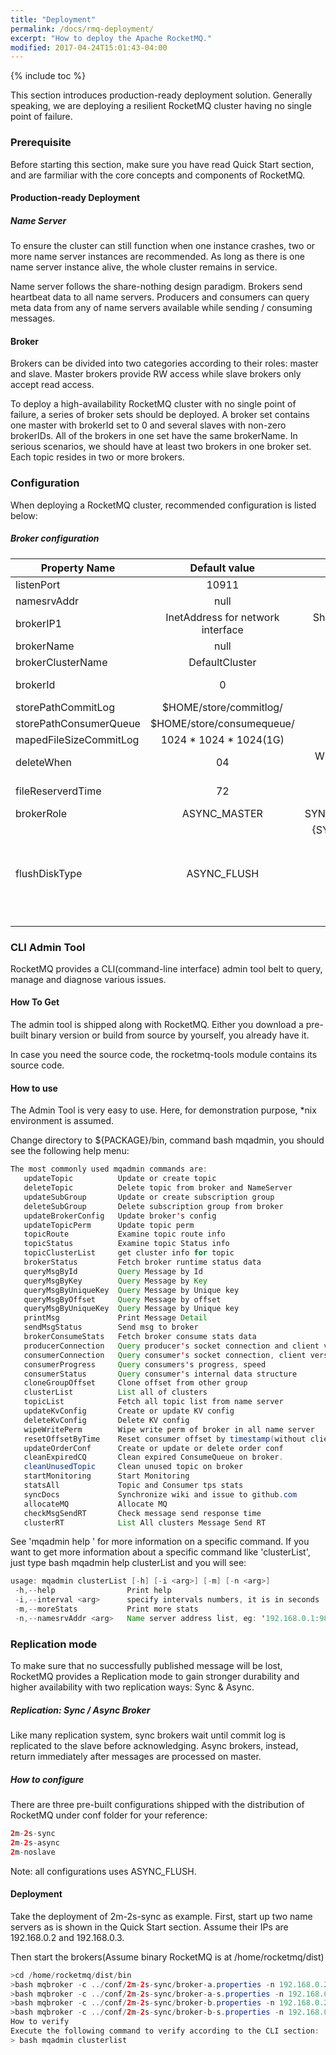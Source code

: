 ```yaml
---
title: "Deployment"
permalink: /docs/rmq-deployment/
excerpt: "How to deploy the Apache RocketMQ."
modified: 2017-04-24T15:01:43-04:00
---
```


{% include toc %}

This section introduces production-ready deployment solution. Generally speaking, we are deploying a resilient RocketMQ cluster having no single point of failure.

### Prerequisite
Before starting this section, make sure you have read Quick Start section, and are farmiliar with the core concepts and components of RocketMQ.

#### Production-ready Deployment
##### Name Server
To ensure the cluster can still function when one instance crashes, two or more name server instances are recommended. As long as there is one name server instance alive, the whole cluster remains in service.

Name server follows the share-nothing design paradigm. Brokers send heartbeat data to all name servers. Producers and consumers can query meta data from any of name servers available while sending / consuming messages.

#### Broker
Brokers can be divided into two categories according to their roles: master and slave. Master brokers provide RW access while slave brokers only accept read access.

To deploy a high-availability RocketMQ cluster with no single point of failure, a series of broker sets should be deployed. A broker set contains one master with brokerId set to 0 and several slaves with non-zero brokerIDs. All of the brokers in one set have the same brokerName. In serious scenarios, we should have at least two brokers in one broker set. Each topic resides in two or more brokers.

### Configuration
When deploying a RocketMQ cluster, recommended configuration is listed below:

##### Broker configuration

| Property Name        | Default value           | Details  |
| ----------------- |:------------------:| ---------------:|
| listenPort      | 10911 | listen port for client |
| namesrvAddr      | null      |   name server address |
| brokerIP1    | InetAddress for network interface  | Should be configured if having multiple addresses |
| brokerName | null | broker name |
| brokerClusterName | DefaultCluster |this broker belongs to which cluster |
| brokerId | 0 |broker id, 0 means master, positive integers mean slave |
| storePathCommitLog | $HOME/store/commitlog/ |file path for commit log |
| storePathConsumerQueue |  $HOME/store/consumequeue/ | file path for consume queue |
| mapedFileSizeCommitLog | 1024 * 1024 * 1024(1G) | mapped file size for commit log |
| deleteWhen | 04 |When to delete the commitlog which is out of the reserve time |
| fileReserverdTime | 72 |The number of hours to keep a commitlog before deleting it |
| brokerRole | ASYNC_MASTER |SYNC_MASTER/ASYNC_MASTER/SLAVE |
| flushDiskType | ASYNC_FLUSH |{SYNC_FLUSH/ASYNC_FLUSH}. Broker of SYNC_FLUSH mode flushes each message onto disk before acknowledging producer. Broker of ASYNC_FLUSH mode, on the other hand, takes advantage of group-committing, achieving better performance.|

### CLI Admin Tool
RocketMQ provides a CLI(command-line interface) admin tool belt to query, manage and diagnose various issues.

#### How To Get
The admin tool is shipped along with RocketMQ. Either you download a pre-built binary version or build from source by yourself, you already have it.

In case you need the source code, the rocketmq-tools module contains its source code.

#### How to use
The Admin Tool is very easy to use. Here, for demonstration purpose, *nix environment is assumed.

Change directory to ${PACKAGE}/bin, command bash mqadmin, you should see the following help menu:

```java 
The most commonly used mqadmin commands are:
   updateTopic          Update or create topic
   deleteTopic          Delete topic from broker and NameServer
   updateSubGroup       Update or create subscription group
   deleteSubGroup       Delete subscription group from broker
   updateBrokerConfig   Update broker's config
   updateTopicPerm      Update topic perm
   topicRoute           Examine topic route info
   topicStatus          Examine topic Status info
   topicClusterList     get cluster info for topic
   brokerStatus         Fetch broker runtime status data
   queryMsgById         Query Message by Id
   queryMsgByKey        Query Message by Key
   queryMsgByUniqueKey  Query Message by Unique key
   queryMsgByOffset     Query Message by offset
   queryMsgByUniqueKey  Query Message by Unique key
   printMsg             Print Message Detail
   sendMsgStatus        Send msg to broker
   brokerConsumeStats   Fetch broker consume stats data
   producerConnection   Query producer's socket connection and client version
   consumerConnection   Query consumer's socket connection, client version and subscription
   consumerProgress     Query consumers's progress, speed
   consumerStatus       Query consumer's internal data structure
   cloneGroupOffset     Clone offset from other group
   clusterList          List all of clusters
   topicList            Fetch all topic list from name server
   updateKvConfig       Create or update KV config
   deleteKvConfig       Delete KV config
   wipeWritePerm        Wipe write perm of broker in all name server
   resetOffsetByTime    Reset consumer offset by timestamp(without client restart)
   updateOrderConf      Create or update or delete order conf
   cleanExpiredCQ       Clean expired ConsumeQueue on broker.
   cleanUnusedTopic     Clean unused topic on broker
   startMonitoring      Start Monitoring
   statsAll             Topic and Consumer tps stats
   syncDocs             Synchronize wiki and issue to github.com
   allocateMQ           Allocate MQ
   checkMsgSendRT       Check message send response time
   clusterRT            List All clusters Message Send RT

```
See 'mqadmin help <command>' for more information on a specific command. 
If you want to get more information about a specific command like 'clusterList', just type bash mqadmin help clusterList and you will see:

```java
usage: mqadmin clusterList [-h] [-i <arg>] [-m] [-n <arg>]
 -h,--help                Print help
 -i,--interval <arg>      specify intervals numbers, it is in seconds
 -m,--moreStats           Print more stats
 -n,--namesrvAddr <arg>   Name server address list, eg: '192.168.0.1:9876;192.168.0.2:9876'
```

### Replication mode
To make sure that no successfully published message will be lost, RocketMQ provides a Replication mode to gain stronger durability and higher availability with two replication ways: Sync & Async.

##### Replication: Sync / Async Broker

Like many replication system, sync brokers wait until commit log is replicated to the slave before acknowledging. Async brokers, instead, return immediately after messages are processed on master.

##### How to configure
There are three pre-built configurations shipped with the distribution of RocketMQ under conf folder for your reference:

```java
2m-2s-sync
2m-2s-async
2m-noslave
```
Note: all configurations uses ASYNC_FLUSH.

#### Deployment
Take the deployment of 2m-2s-sync as example. First, start up two name servers as is shown in the Quick Start section. Assume their IPs are 192.168.0.2 and 192.168.0.3.

Then start the brokers(Assume binary RocketMQ is at /home/rocketmq/dist)

```java
>cd /home/rocketmq/dist/bin
>bash mqbroker -c ../conf/2m-2s-sync/broker-a.properties -n 192.168.0.2:9876;192.168.0.3:9876
>bash mqbroker -c ../conf/2m-2s-sync/broker-a-s.properties -n 192.168.0.2:9876;192.168.0.3:9876
>bash mqbroker -c ../conf/2m-2s-sync/broker-b.properties -n 192.168.0.2:9876;192.168.0.3:9876
>bash mqbroker -c ../conf/2m-2s-sync/broker-b-s.properties -n 192.168.0.2:9876;192.168.0.3:9876
How to verify
Execute the following command to verify according to the CLI section:
> bash mqadmin clusterlist
```


